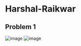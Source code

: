 # Harshal-Raikwar

## Problem 1
![image](https://user-images.githubusercontent.com/64153988/155670326-d78387e5-c26b-4670-ada8-9e81259febec.png)
![image](https://user-images.githubusercontent.com/64153988/155670787-accb88ed-8f17-4082-a9c2-d05d17dd7479.png)

